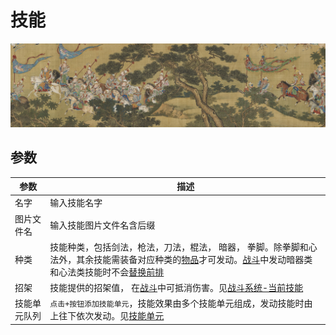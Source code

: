 # 技能
![技能](../../assets/t.jpg)

## 参数
| 参数 | 描述 |
| --- | ----------- |
| 名字 | 输入技能名字 |
| 图片文件名 | 输入技能图片文件名含后缀 |
| 种类 | 技能种类，包括剑法，枪法，刀法，棍法， 暗器， 拳脚。除拳脚和心法外，其余技能需装备对应种类的[物品](./item.html)才可发动。[战斗](./combat.html)中发动暗器类和心法类技能时不会[替换前排](./combat.html#前排) |
| 招架 | 技能提供的招架值， 在[战斗](./combat.html)中可抵消伤害。见[战斗系统-当前技能](./combat.html#当前技能) |
| 技能单元队列 | `点击+按钮添加技能单元`，技能效果由多个技能单元组成，发动技能时由上往下依次发动。见[技能单元](./spell-unit.html) |
